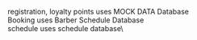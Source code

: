 registration, loyalty points uses MOCK DATA Database\
Booking uses Barber Schedule Database\
schedule uses schedule database\
